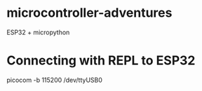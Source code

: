 # microcontroller-adventures
ESP32 + micropython


# Connecting with REPL to ESP32
picocom -b 115200 /dev/ttyUSB0
